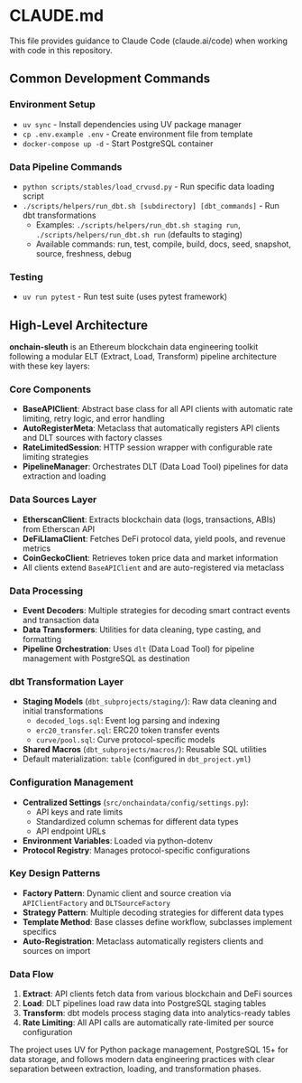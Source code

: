 # CLAUDE.md

This file provides guidance to Claude Code (claude.ai/code) when working with code in this repository.

## Common Development Commands

### Environment Setup
- `uv sync` - Install dependencies using UV package manager
- `cp .env.example .env` - Create environment file from template
- `docker-compose up -d` - Start PostgreSQL container

### Data Pipeline Commands
- `python scripts/stables/load_crvusd.py` - Run specific data loading script
- `./scripts/helpers/run_dbt.sh [subdirectory] [dbt_commands]` - Run dbt transformations
  - Examples: `./scripts/helpers/run_dbt.sh staging run`, `./scripts/helpers/run_dbt.sh run` (defaults to staging)
  - Available commands: run, test, compile, build, docs, seed, snapshot, source, freshness, debug

### Testing
- `uv run pytest` - Run test suite (uses pytest framework)

## High-Level Architecture

**onchain-sleuth** is an Ethereum blockchain data engineering toolkit following a modular ELT (Extract, Load, Transform) pipeline architecture with these key layers:

### Core Components
- **BaseAPIClient**: Abstract base class for all API clients with automatic rate limiting, retry logic, and error handling
- **AutoRegisterMeta**: Metaclass that automatically registers API clients and DLT sources with factory classes
- **RateLimitedSession**: HTTP session wrapper with configurable rate limiting strategies
- **PipelineManager**: Orchestrates DLT (Data Load Tool) pipelines for data extraction and loading

### Data Sources Layer
- **EtherscanClient**: Extracts blockchain data (logs, transactions, ABIs) from Etherscan API
- **DeFiLlamaClient**: Fetches DeFi protocol data, yield pools, and revenue metrics
- **CoinGeckoClient**: Retrieves token price data and market information
- All clients extend `BaseAPIClient` and are auto-registered via metaclass

### Data Processing
- **Event Decoders**: Multiple strategies for decoding smart contract events and transaction data
- **Data Transformers**: Utilities for data cleaning, type casting, and formatting
- **Pipeline Orchestration**: Uses `dlt` (Data Load Tool) for pipeline management with PostgreSQL as destination

### dbt Transformation Layer
- **Staging Models** (`dbt_subprojects/staging/`): Raw data cleaning and initial transformations
  - `decoded_logs.sql`: Event log parsing and indexing
  - `erc20_transfer.sql`: ERC20 token transfer events
  - `curve/pool.sql`: Curve protocol-specific models
- **Shared Macros** (`dbt_subprojects/macros/`): Reusable SQL utilities
- Default materialization: `table` (configured in `dbt_project.yml`)

### Configuration Management
- **Centralized Settings** (`src/onchaindata/config/settings.py`):
  - API keys and rate limits
  - Standardized column schemas for different data types
  - API endpoint URLs
- **Environment Variables**: Loaded via python-dotenv
- **Protocol Registry**: Manages protocol-specific configurations

### Key Design Patterns
- **Factory Pattern**: Dynamic client and source creation via `APIClientFactory` and `DLTSourceFactory`
- **Strategy Pattern**: Multiple decoding strategies for different data types
- **Template Method**: Base classes define workflow, subclasses implement specifics
- **Auto-Registration**: Metaclass automatically registers clients and sources on import

### Data Flow
1. **Extract**: API clients fetch data from various blockchain and DeFi sources
2. **Load**: DLT pipelines load raw data into PostgreSQL staging tables
3. **Transform**: dbt models process staging data into analytics-ready tables
4. **Rate Limiting**: All API calls are automatically rate-limited per source configuration

The project uses UV for Python package management, PostgreSQL 15+ for data storage, and follows modern data engineering practices with clear separation between extraction, loading, and transformation phases.